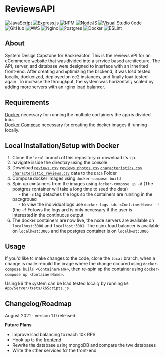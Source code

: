 # ReviewsAPI

![JavaScript](https://img.shields.io/badge/javascript-%23323330.svg?style=for-the-badge&logo=javascript&logoColor=%23F7DF1E) ![Express.js](https://img.shields.io/badge/express.js-%23404d59.svg?style=for-the-badge&logo=express&logoColor=%2361DAFB) ![NPM](https://img.shields.io/badge/NPM-%23000000.svg?style=for-the-badge&logo=npm&logoColor=white) ![NodeJS](https://img.shields.io/badge/node.js-6DA55F?style=for-the-badge&logo=node.js&logoColor=white) ![Visual Studio Code](https://img.shields.io/badge/Visual%20Studio%20Code-0078d7.svg?style=for-the-badge&logo=visual-studio-code&logoColor=white) ![GitHub](https://img.shields.io/badge/github-%23121011.svg?style=for-the-badge&logo=github&logoColor=white) ![AWS](https://img.shields.io/badge/AWS-%23FF9900.svg?style=for-the-badge&logo=amazon-aws&logoColor=white) ![Nginx](https://img.shields.io/badge/nginx-%23009639.svg?style=for-the-badge&logo=nginx&logoColor=white) ![Postgres](https://img.shields.io/badge/postgres-%23316192.svg?style=for-the-badge&logo=postgresql&logoColor=white) ![Docker](https://img.shields.io/badge/docker-%230db7ed.svg?style=for-the-badge&logo=docker&logoColor=white) ![ESLint](https://img.shields.io/badge/ESLint-4B3263?style=for-the-badge&logo=eslint&logoColor=white)

## About

System Design Capstone for Hackreactor. This is the reviews API for an eCommerce website that was divided into a service based architecture. The API, server, and database were designed to interface with an inherited front-end. After creating and optimizing the backend, it was load tested locally, dockerized, deployed on ec2 instances, and finally load tested again. To increase the throughput, the system was horizontally scaled by adding more servers with an nginx load balancer. 

## Requirements

[Docker](https://docs.docker.com/get-docker/) necessary for running the multiple containers the app is divided into.  
[Docker Compose](https://docs.docker.com/compose/install/) necessary for creating the docker images if running locally.

## Local Installation/Setup with Docker

1. Clone the `local` branch of this repository or download its zip.
2. navigate inside the directory using the console
3. Download [`reviews.csv`](https://drive.google.com/file/d/1OCtJD8WhWS5MxVhBvsJAiG4GiWDdMGF3/view?usp=sharing) [`reviews_photos.csv`](https://drive.google.com/file/d/1VrOfjBWPCWrQ76CFZrEqenu4VMTwsjwk/view?usp=sharing) [`characteristics.csv`](https://drive.google.com/file/d/1Vw_ea1Y53igFBd2JXjU3PEkLp_byNff1/view?usp=sharing) [`characteristic_reviews.csv`](https://drive.google.com/file/d/1Rm2RaSuNth38440QlowBYN-69yAfq5rk/view?usp=sharing) data to the `Data` Folder
4. Compose docker images using `docker-compose build`
5. Spin up containers from the images using `docker-compose up -d` (The postgres container will take a long time to seed the data)  
&nbsp;&nbsp;&nbsp;&nbsp; - the `-d` tag detaches the logs so the containers are running in the background  
&nbsp;&nbsp;&nbsp;&nbsp; - to view the individual logs use `docker logs sdc-<ContainerName> -f` (the `-f` Follows the logs and is only necessary if the user is &nbsp;&nbsp;&nbsp;&nbsp;&nbsp;&nbsp; interested in the continuous output 
7. The docker containers are now live, the node servers are available on `localhost:3000` and `localhost:3001`. The nginx load balancer is available on `localhost:3005` and the postgres container is on `localhost:3006`

## Usage

If you'd like to make changes to the code, clone the `local` branch, when a change is made rebuild the image where the change occured using `docker-compose build <ContainerName>`, then re-spin up the container using `docker-compose up <ContainerName>`.

Using k6 the system can be load tested locally by running `k6 App/Server/tests/k6Scripts.js`

## Changelog/Roadmap

August 2021 - version 1.0 released

__Future Plans__
* improve load balancing to reach 10k RPS
* Hook up to the [frontend](https://github.com/Send-It-Industries/Front-End-Capstone)
* Rewrite the database using mongoDB and compare the two databases
* Write the other services for the front-end

<!-- ## Deployment with AWS

1. Launch as many ec2 instances as needed (1 for each server needed, 1 for the nginx load balancer, and 1 for the postgres database)
2. Update the ip adresses in the `.sh` files to reflect the ip adresses of the corresponding ec2 instance
3. update the ip adress in the DB connection
4. update the ip adresses in the `nginx.conf`
5. run the connect shell command
6. run the init script from the ec2 ssh terminal
7. run ` docker-compose up <ContainerName>`

## Results -->

